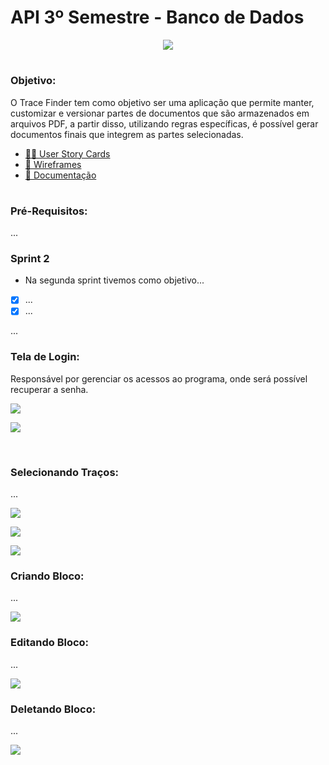 # API 3º Semestre - Banco de Dados

<p align="center"> <img src="https://user-images.githubusercontent.com/18652465/111547833-88631a00-8758-11eb-863c-ccf1e6e93f39.png"> </p>

<h1></h1> 

### Objetivo:
 O Trace Finder tem como objetivo ser uma aplicação que permite manter, customizar e versionar partes de documentos que são armazenados em arquivos PDF, a partir disso, utilizando regras específicas, é possível gerar documentos finais que integrem as partes selecionadas.


- [👨‍💻 User Story Cards](https://github.com/MaXximiles/API-3SEM/tree/main/User%20Story%20Cards)
- [📏 Wireframes](https://github.com/MaXximiles/API-3SEM/tree/main/Wireframes)
- [📃 Documentação](https://github.com/MaXximiles/API-3SEM/tree/main/Documenta%C3%A7%C3%A3o)
<h1> </h1>

### Pré-Requisitos:
...

### Sprint 2
- Na segunda sprint tivemos como objetivo...
 - [x] ...
 - [x] ...

...


### Tela de Login:
Responsável por gerenciar os acessos ao programa, onde será possível recuperar a senha.

![](https://user-images.githubusercontent.com/68132461/114922109-b001dc80-9e01-11eb-9105-130a95335747.png)

![](https://user-images.githubusercontent.com/68132461/114923555-57334380-9e03-11eb-9edf-b90af286270d.png) 

<br/>

### Selecionando Traços:
...

![](https://user-images.githubusercontent.com/68132461/114924090-f6f0d180-9e03-11eb-95b0-39f0007e047b.png)

![](https://user-images.githubusercontent.com/68132461/114925700-d32e8b00-9e05-11eb-9cc5-7291c4f44a3b.png)

![](https://user-images.githubusercontent.com/68132461/114926210-75e70980-9e06-11eb-8e7d-bacedb15f017.png)

### Criando Bloco:
...

![](https://user-images.githubusercontent.com/68132461/114926274-86977f80-9e06-11eb-9649-f58ea7dd7450.png)

### Editando Bloco:
...

![](https://user-images.githubusercontent.com/68132461/114926313-94e59b80-9e06-11eb-8a9a-6c10207ded9d.png)

### Deletando Bloco:
...

![](https://user-images.githubusercontent.com/68132461/114926346-9fa03080-9e06-11eb-88a3-dcd5f0c65eb2.png)




<h1> </h1>

